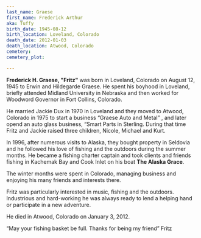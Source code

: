```yaml
---
last_name: Graese
first_name: Frederick Arthur 
aka: Tuffy
birth_date: 1945-08-12
birth_location: Loveland, Colorado
death_date: 2012-01-03
death_location: Atwood, Colorado
cemetery: 
cemetery_plot: 

---
```


**Frederick H. Graese, "Fritz"** was born in Loveland, Colorado on August 12, 1945 to Erwin and Hildegarde Graese. He spent his boyhood in Loveland, briefly attended Midland University in Nebraska and then worked for Woodword Governor in Fort Collins, Colorado.

He married Jackie Dux in 1970 in Loveland and they moved to Atwood, Colorado in 1975 to start a business “Graese Auto and Metal” , and later opend an auto glass business, “Smart Parts in Sterling.  During that time Fritz and Jackie raised three children, Nicole, Michael and Kurt. 

In 1996, after numerous visits to Alaska, they bought property in Seldovia and he followed his love of fishing and the outdoors during the summer months.  He became a fishing charter captain and took clients and friends fishing in Kachemak Bay and Cook Inlet on his boat **The Alaska Grace**.

The winter months were spent in Colorado, managing business and enjoying his many friends and interests there.

Fritz was particularly interested in music, fishing and the outdoors.  Industrious and hard-working he was always ready to lend a helping hand or participate in a new adventure.

He died in Atwood, Colorado on January 3, 2012. 

“May your fishing basket be full.  Thanks for being my friend” Fritz
